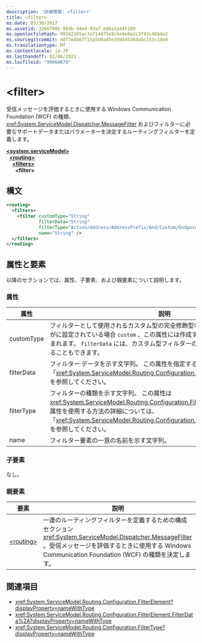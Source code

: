 ```yaml
---
description: '詳細情報: <filter>'
title: <filter>
ms.date: 03/30/2017
ms.assetid: 3266700b-904b-44e4-93a7-e06a1a445100
ms.openlocfilehash: 993d2265ac3a714475e8cbe9e8a2c3f93c46bde2
ms.sourcegitcommit: ddf7edb67715a5b9a45e3dd44536dabc153c1de0
ms.translationtype: MT
ms.contentlocale: ja-JP
ms.lasthandoff: 02/06/2021
ms.locfileid: "99664679"
---
```

# \<filter>

受信メッセージを評価するときに使用する Windows Communication Foundation (WCF) の種類、 <xref:System.ServiceModel.Dispatcher.MessageFilter> およびフィルターに必要なサポートデータまたはパラメーターを決定するルーティングフィルターを定義します。

[**\<system.serviceModel>**](system-servicemodel.md)\
&nbsp;&nbsp;[**\<routing>**](routing.md)\
&nbsp;&nbsp;&nbsp;&nbsp;[**\<filters>**](filters-of-routing.md)\
&nbsp;&nbsp;&nbsp;&nbsp;&nbsp;&nbsp;**\<filter>**  
  
## <a name="syntax"></a>構文  
  
```xml  
<routing>
  <filters>
    <filter customType="String"
            filterData="String"
            filterType="Action/Address/AddressPrefix/And/Custom/Endpoint/MatchAll/XPath"
            name="String" />
  </filters>
</routing>
```  
  
## <a name="attributes-and-elements"></a>属性と要素

以降のセクションでは、属性、子要素、および親要素について説明します。

### <a name="attributes"></a>属性

| 属性  | 説明 |
| ---------- | ----------- |
| customType | フィルターとして使用されるカスタム型の完全修飾型名を示す文字列。 `filterType`がに設定されている場合 `custom` 、この属性には作成するクラスの完全修飾型名が含まれます。  `filterData` には、カスタム型フィルターの評価時に使用される値を含めることもできます。 |
| filterData | フィルター データを示す文字列。 この属性を指定する方法の詳細については、「<xref:System.ServiceModel.Routing.Configuration.FilterElement.FilterData%2A>」を参照してください。 |
| filterType | フィルターの種類を示す文字列。 この属性は <xref:System.ServiceModel.Routing.Configuration.FilterType> 型です。  `filterData` 属性を使用する方法の詳細については、「<xref:System.ServiceModel.Routing.Configuration.FilterElement.FilterData%2A>」を参照してください。 |
| name       | フィルター要素の一意の名前を示す文字列。 |

### <a name="child-elements"></a>子要素

なし。

### <a name="parent-elements"></a>親要素

| 要素 | 説明 |
| ------- | ----------- |
| [\<routing>](routing.md) | 一連のルーティングフィルターを定義するための構成セクション <xref:System.ServiceModel.Dispatcher.MessageFilter> 。受信メッセージを評価するときに使用する Windows Communication Foundation (WCF) の種類を決定します。 |

## <a name="see-also"></a>関連項目

- <xref:System.ServiceModel.Routing.Configuration.FilterElement?displayProperty=nameWithType>
- <xref:System.ServiceModel.Routing.Configuration.FilterElement.FilterData%2A?displayProperty=nameWithType>
- <xref:System.ServiceModel.Routing.Configuration.FilterType?displayProperty=nameWithType>
